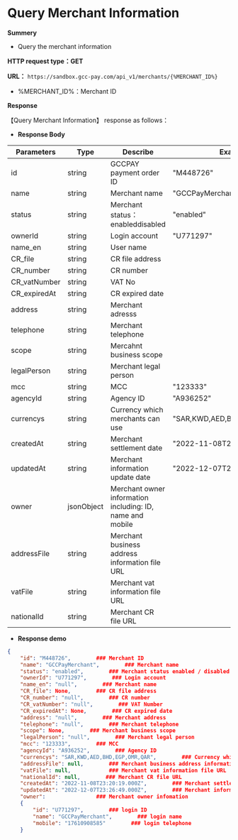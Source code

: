 # Query Merchant Information

**Summery**

- Query the merchant information

**HTTP request type：GET**

**URL：** `https://sandbox.gcc-pay.com/api_v1/merchants/{%MERCHANT_ID%}`

- %MERCHANT_ID%：Merchant ID

**Response**

【Query Merchant Information】 response as follows：

- **Response Body**

| **Parameters** | **Type**   | **Describe**                                              | **Example**                   |
| -------------- | ---------- | --------------------------------------------------------- | ----------------------------- |
| id             | string     | GCCPAY payment order ID                                   | "M448726"                     |
| name           | string     | Merchant name                                             | "GCCPayMerchant"              |
| status         | string     | Merchant status：enableddisabled                          | "enabled"                     |
| ownerId        | string     | Login account                                             | "U771297"                     |
| name_en        | string     | User name                                                 |                               |
| CR_file        | string     | CR file address                                           |                               |
| CR_number      | string     | CR number                                                 |                               |
| CR_vatNumber   | string     | VAT No                                                    |                               |
| CR_expiredAt   | string     | CR expired date                                           |                               |
| address        | string     | Merchant  adresss                                         |                               |
| telephone      | string     | Merchant telephone                                        |                               |
| scope          | string     | Mercahnt business scope                                   |                               |
| legalPerson    | string     | Merchant legal person                                     |                               |
| mcc            | string     | MCC                                                       | "123333"                      |
| agencyId       | string     | Agency ID                                                 | "A936252"                     |
| currencys      | string     | Currency which merchants can use                          | "SAR,KWD,AED,BHD,EGP,OMR,QAR" |
| createdAt      | string     | Merchant settlement date                                  | "2022-11-08T23:20:19.000Z"    |
| updatedAt      | string     | Merchant information update date                          | "2022-12-07T23:26:49.000Z"    |
| owner          | jsonObject | Merchant owner information including: ID, name and mobile |                               |
| addressFile    | string     | Merchant business address information file URL            |                               |
| vatFile        | string     | Merchant vat information file URL                         |                               |
| nationalId     | string     | Merchant CR file URL                                      |                               |

- **Response demo**

```json
{
    "id": "M448726",        ### Merchant ID
    "name": "GCCPayMerchant",        ### Merchant name
    "status": "enabled",        ### Merchant status enabled / disabled
    "ownerId": "U771297",        ### Login account
    "name_en": "null",        ### Merchant name
    "CR_file": None,        ### CR file address
    "CR_number": "null",        ### CR number
    "CR_vatNumber": "null",        ### VAT Number
    "CR_expiredAt": None,        ### CR expired date
    "address": "null",        ### Merchant address
    "telephone": "null",        ### Merchant telephone
    "scope": None,        ### Merchant business scope
    "legalPerson": "null",        ### Merchant legal person
    "mcc": "123333",        ### MCC
    "agencyId": "A936252",        ### Agency ID
    "currencys": "SAR,KWD,AED,BHD,EGP,OMR,QAR",        ### Currency which merchants can use
    "addressFile": null,        ### Merchant business address information file URL
    "vatFile": null,            ### Merchant vat information file URL
    "nationalId": null,        ### Merchant CR file URL
    "createdAt": "2022-11-08T23:20:19.000Z",        ### Merchant settlement date
    "updatedAt": "2022-12-07T23:26:49.000Z",        ### Merchant information update date
    "owner":                ### Merchant owner infomation
    {
        "id": "U771297",        ### login ID
        "name": "GCCPayMerchant",        ### login name
        "mobile": "17610908585"        ### login telephone
    }
```